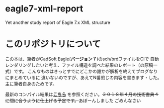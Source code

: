 # eagle7-xml-report
Yet another study report of Eagle 7.x XML structure

# このリポジトリについて
この本は、筆者がCadSoft Eagle(**バージョン７**)のsch/brdファイルをCIで
自動レンダリングしたいと考え、ファイル構造を調べた結果のレポート（の原稿一式）です。
こんなものはきっとすでにどこかの誰かが解析を終えてブログなりにまとめているに
違いないのですが、あえてN番煎じの内容を書きます・した。主に筆者自身のためです。

最新のコンパイル結果は[**こちら**](https://github.com/K4zuki/eagle7-xml-report/releases/latest)
を参照ください。~~２０１８年４月の技術書典４に間に合うように仕上げる予定です。~~あぼーんしました ごめんなさい
